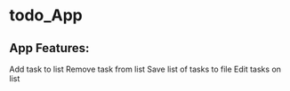 # todo_App
App Features:
----------------
Add task to list
Remove task from list
Save list of tasks to file
Edit tasks on list


